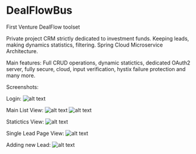 # DealFlowBus
First Venture DealFlow toolset


Private project CRM strictly dedicated to investment funds. Keeping leads, making dynamics statistics, filtering. Spring Cloud Microservice Architecture. 

Main features: Full CRUD operations, dynamic statictics, dedicated OAuth2 server, fully secure, cloud, input verification, hystix failure protection and many more.

Screenshots:

Login:
![alt text](https://i.imgur.com/MUftqXU.png)

Main List View:
![alt text](https://i.imgur.com/y51YN7l.png)
![alt text](https://imgur.com/mFf6idC.png)

Statictics View:
![alt text](https://i.imgur.com/v5iFlAU.png)

Single Lead Page View:
![alt text](https://i.imgur.com/IiiiIyV.png)

Adding new Lead:
![alt text](https://i.imgur.com/pE4SHmh.png)
